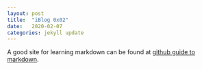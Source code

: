 ```yaml
---
layout: post
title:  "iBlog 0x02"
date:   2020-02-07
categories: jekyll update
---
```

A good site for learning markdown can be found at [github guide to markdown](https://guides.github.com/features/mastering-markdown/).
